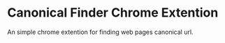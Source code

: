# Canonical Finder Chrome Extention

An simple chrome extention for finding web pages canonical url.
